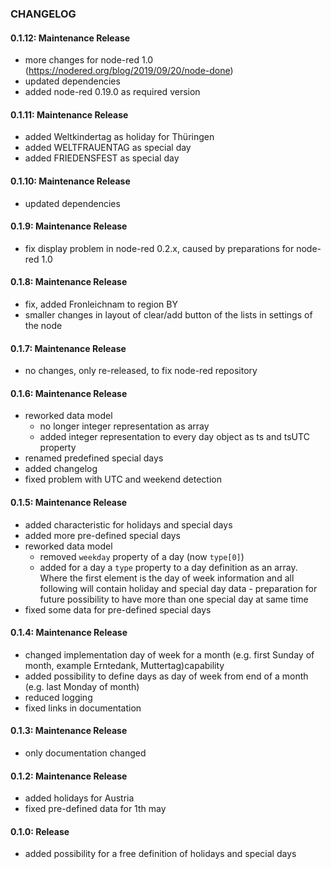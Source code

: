 ### CHANGELOG

#### 0.1.12: Maintenance Release

 - more changes for node-red 1.0 (https://nodered.org/blog/2019/09/20/node-done)
 - updated dependencies
 - added node-red 0.19.0 as required version

#### 0.1.11: Maintenance Release

- added Weltkindertag as holiday for Thüringen
- added WELTFRAUENTAG as special day
- added FRIEDENSFEST as special day

#### 0.1.10: Maintenance Release

- updated dependencies

#### 0.1.9: Maintenance Release

- fix display problem in node-red 0.2.x, caused by preparations for node-red 1.0

#### 0.1.8: Maintenance Release

- fix, added Fronleichnam to region BY
- smaller changes in layout of clear/add button of the lists in settings of the node

#### 0.1.7: Maintenance Release

- no changes, only re-released, to fix node-red repository

#### 0.1.6: Maintenance Release

- reworked data model
  - no longer integer representation as array
  - added integer representation to every day object as ts and tsUTC property
- renamed predefined special days
- added changelog
- fixed problem with UTC and weekend detection

#### 0.1.5: Maintenance Release

- added characteristic for holidays and special days
- added more pre-defined special days
- reworked data model
  - removed `weekday` property of a day (now `type[0]`)
  - added for a day a `type` property to a day definition as an array. Where the first element is the day of week information and all following will contain holiday and special day data - preparation for future possibility to have more than one special day at same time
- fixed some data for pre-defined special days

#### 0.1.4: Maintenance Release

- changed implementation day of week for a month (e.g. first Sunday of month, example Erntedank, Muttertag)capability
- added possibility to define days as day of week from end of a month (e.g. last Monday of month)
- reduced logging
- fixed links in documentation

#### 0.1.3: Maintenance Release

- only documentation changed

#### 0.1.2: Maintenance Release

- added holidays for Austria
- fixed pre-defined data for 1th may

#### 0.1.0: Release

- added possibility for a free definition of holidays and special days
